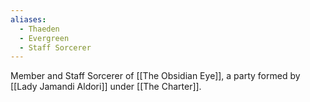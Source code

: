 ```yaml
---
aliases:
  - Thaeden
  - Evergreen
  - Staff Sorcerer
---
```

Member and Staff Sorcerer of [[The Obsidian Eye]], a party formed by [[Lady Jamandi Aldori]] under [[The Charter]].